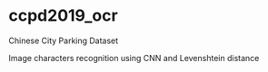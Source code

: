 # ccpd2019_ocr

Chinese City Parking Dataset

Image characters recognition using CNN and Levenshtein distance
